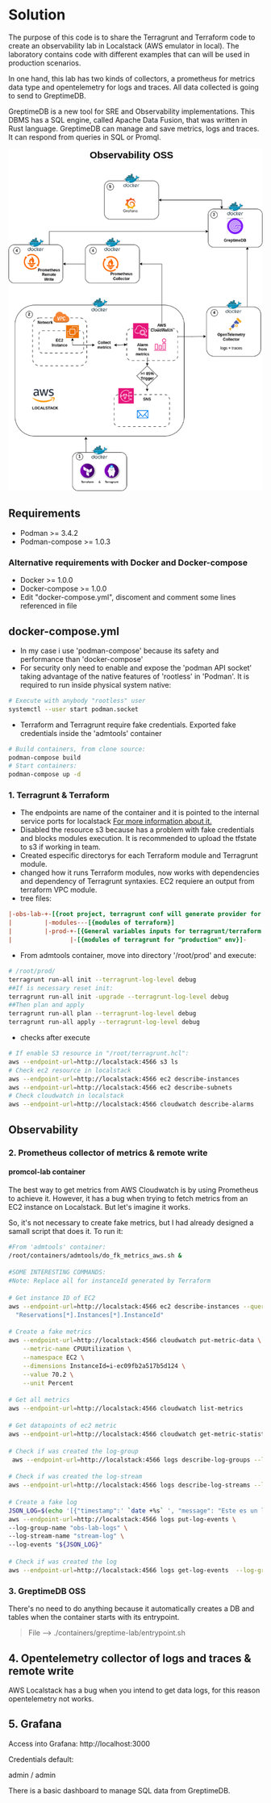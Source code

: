 # Solution
The purpose of this code is to share the Terragrunt and Terraform code to create an observability lab in Localstack (AWS emulator in local). The laboratory contains code with different examples that can will be used in production scenarios.

In one hand, this lab has two kinds of collectors, a prometheus for metrics data type and opentelemetry for 
logs and traces. All data collected is going to send to GreptimeDB.

GreptimeDB is a new tool for SRE and Observability implementations. This DBMS has a SQL engine, called Apache Data Fusion, that was written in Rust language. GreptimeDB can manage and save metrics, logs and traces. It can respond from queries in SQL or Promql.

![](./diagrams/obs-lab.png)
## Requirements
- Podman >= 3.4.2
- Podman-compose >= 1.0.3
### Alternative requirements with Docker and Docker-compose
- Docker >= 1.0.0
- Docker-compose >= 1.0.0
- Edit "docker-compose.yml", discoment and comment some lines referenced in file

## docker-compose.yml
- In my case i use 'podman-compose' because its safety and performance than 'docker-compose' 
- For security only need to enable and expose the 'podman API socket' taking advantage of the native 
  features of 'rootless' in 'Podman'. It is required to run inside physical system native:
```bash
# Execute with anybody "rootless" user
systemctl --user start podman.socket
```
- Terraform and Terragrunt require fake credentials. Exported fake credentials inside the 'admtools' container

```bash
# Build containers, from clone source:
podman-compose build
# Start containers:
podman-compose up -d
```


### 1. Terragrunt & Terraform

- The endpoints are name of the container and it is pointed to the internal service ports for localstack
  [For more information about it.](https://docs.localstack.cloud/references/external-ports/)
- Disabled the resource s3 because has a problem with fake credentials and blocks modules execution. It is recommended to upload the tfstate to s3 if working in team.
- Created especific directorys for each Terraform module and Terragrunt module.
- changed how it runs Terraform modules, now works with dependencies and dependency of Terragrunt 
syntaxies. EC2 requiere an output from terraform VPC module.
- tree files:

```ini
|-obs-lab-+-[{root project, terragrunt conf will generate provider for terraform modules}]
|         |-modules---[{modules of terraform}]
|         |-prod-+-[{General variables inputs for terragrunt/terraform and dependencies}]
|                |-[{modules of terragrunt for "production" env}]-
```

- From admtools container, move into directory '/root/prod' and execute:
```bash
# /root/prod/
terragrunt run-all init --terragrunt-log-level debug
##If is necessary reset init:
terragrunt run-all init -upgrade --terragrunt-log-level debug
##Then plan and apply
terragrunt run-all plan --terragrunt-log-level debug
terragrunt run-all apply --terragrunt-log-level debug
```
- checks after execute
```bash
# If enable S3 resource in "/root/terragrunt.hcl": 
aws --endpoint-url=http://localstack:4566 s3 ls
# Check ec2 resource in localstack
aws --endpoint-url=http://localstack:4566 ec2 describe-instances
aws --endpoint-url=http://localstack:4566 ec2 describe-subnets
# Check cloudwatch in localstack
aws --endpoint-url=http://localstack:4566 cloudwatch describe-alarms
```


## Observability

### 2. Prometheus collector of metrics & remote write
#### promcol-lab container
The best way to get metrics from AWS Cloudwatch is by using Prometheus to achieve it. However, it has a bug when
trying to fetch metrics from an EC2 instance on Localstack. But let's imagine it works.

So, it's not necessary to create fake metrics, but I had already designed a samall script that
does it. To run it:

```BASH
#From 'admtools' container:
/root/containers/admtools/do_fk_metrics_aws.sh &

#SOME INTERESTING COMMANDS:
#Note: Replace all for instanceId generated by Terraform

# Get instance ID of EC2
aws --endpoint-url=http://localstack:4566 ec2 describe-instances --query \
  "Reservations[*].Instances[*].InstanceId"

# Create a fake metrics
aws --endpoint-url=http://localstack:4566 cloudwatch put-metric-data \
    --metric-name CPUUtilization \
    --namespace EC2 \
    --dimensions InstanceId=i-ec09fb2a517b5d124 \
    --value 70.2 \
    --unit Percent

# Get all metrics
aws --endpoint-url=http://localstack:4566 cloudwatch list-metrics

# Get datapoints of ec2 metric
aws --endpoint-url=http://localstack:4566 cloudwatch get-metric-statistics --namespace EC2 --metric-name CPUUtilization --period 60 --start-time 1737969900 --end-time 1737971574 --statistics Maximum --dimensions Name=InstanceId,Value=i-aa54280b70f78b651

# Check if was created the log-group
 aws --endpoint-url=http://localstack:4566 logs describe-log-groups --log-group-name-prefix "obs-lab-logs"

# Check if was created the log-stream
aws --endpoint-url=http://localstack:4566 logs describe-log-streams --log-group-name "obs-lab-logs" 

# Create a fake log
JSON_LOG=$(echo '[{"timestamp":' `date +%s` ', "message": "Este es un log de prueba"}]')
aws --endpoint-url=http://localstack:4566 logs put-log-events \
--log-group-name "obs-lab-logs" \
--log-stream-name "stream-log" \
--log-events "${JSON_LOG}"

# Check if was created the log
aws --endpoint-url=http://localstack:4566 logs get-log-events  --log-group-name "obs-lab-logs" --log-stream-name "stream-log"

```


### 3. GreptimeDB OSS

There's no need to do anything because it automatically creates a DB and tables when the container starts with
its entrypoint.

> File --> ./containers/greptime-lab/entrypoint.sh

## 4. Opentelemetry collector of logs and traces & remote write

AWS Localstack has a bug when you intend to get data logs, for this reason opentelemetry not works.

## 5. Grafana

Access into Grafana: http://localhost:3000

Credentials default:

admin / admin

There is a basic dashboard to manage SQL data from GreptimeDB.